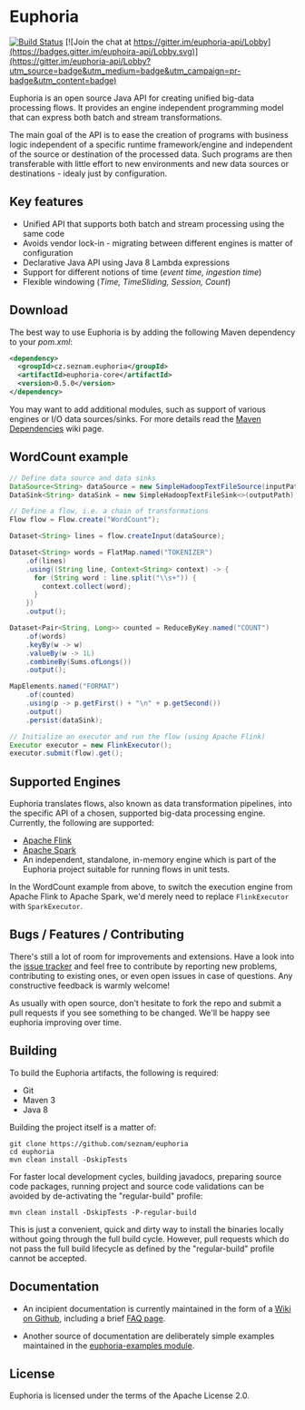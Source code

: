 # Euphoria

[![Build Status](https://travis-ci.org/seznam/euphoria.svg?branch=master)](https://travis-ci.org/seznam/euphoria)
[![Join the chat at https://gitter.im/euphoria-api/Lobby](https://badges.gitter.im/euphoira-api/Lobby.svg)](https://gitter.im/euphoria-api/Lobby?utm_source=badge&utm_medium=badge&utm_campaign=pr-badge&utm_content=badge)

Euphoria is an open source Java API for creating unified big-data
processing flows.  It provides an engine independent programming model
that can express both batch and stream transformations.

The main goal of the API is to ease the creation of programs with
business logic independent of a specific runtime framework/engine and
independent of the source or destination of the processed data.  Such
programs are then transferable with little effort to new environments
and new data sources or destinations - idealy just by configuration.


## Key features

 * Unified API that supports both batch and stream processing using
   the same code
 * Avoids vendor lock-in - migrating between different engines is
   matter of configuration
 * Declarative Java API using Java 8 Lambda expressions
 * Support for different notions of time (_event time, ingestion
   time_)
 * Flexible windowing (_Time, TimeSliding, Session, Count_)

## Download

The best way to use Euphoria is by adding the following Maven dependency to your _pom.xml_:

```xml
<dependency>
  <groupId>cz.seznam.euphoria</groupId>
  <artifactId>euphoria-core</artifactId>
  <version>0.5.0</version>
</dependency>
```
You may want to add additional modules, such as support of various engines or I/O data sources/sinks. For more details read the [Maven Dependencies](https://github.com/seznam/euphoria/wiki/Maven-dependencies) wiki page.


## WordCount example

```java
// Define data source and data sinks
DataSource<String> dataSource = new SimpleHadoopTextFileSource(inputPath);
DataSink<String> dataSink = new SimpleHadoopTextFileSink<>(outputPath);

// Define a flow, i.e. a chain of transformations
Flow flow = Flow.create("WordCount");

Dataset<String> lines = flow.createInput(dataSource);

Dataset<String> words = FlatMap.named("TOKENIZER")
    .of(lines)
    .using((String line, Context<String> context) -> {
      for (String word : line.split("\\s+")) {
        context.collect(word);
      }
    })
    .output();

Dataset<Pair<String, Long>> counted = ReduceByKey.named("COUNT")
    .of(words)
    .keyBy(w -> w)
    .valueBy(w -> 1L)
    .combineBy(Sums.ofLongs())
    .output();

MapElements.named("FORMAT")
    .of(counted)
    .using(p -> p.getFirst() + "\n" + p.getSecond())
    .output()
    .persist(dataSink);

// Initialize an executor and run the flow (using Apache Flink)
Executor executor = new FlinkExecutor();
executor.submit(flow).get();
```

## Supported Engines

Euphoria translates flows, also known as data transformation
pipelines, into the specific API of a chosen, supported big-data
processing engine.  Currently, the following are supported:

 * [Apache Flink](https://flink.apache.org/)
 * [Apache Spark](http://spark.apache.org/)
 * An independent, standalone, in-memory engine which is part of the
   Euphoria project suitable for running flows in unit tests.

In the WordCount example from above, to switch the execution engine
from Apache Flink to Apache Spark, we'd merely need to replace
`FlinkExecutor` with `SparkExecutor`.

## Bugs / Features / Contributing

There's still a lot of room for improvements and extensions.  Have a
look into the [issue tracker](https://github.com/seznam/euphoria/issues)
and feel free to contribute by reporting new problems, contributing to
existing ones, or even open issues in case of questions.  Any constructive
feedback is warmly welcome!

As usually with open source, don't hesitate to fork the repo and
submit a pull requests if you see something to be changed.  We'll be
happy see euphoria improving over time.

## Building

To build the Euphoria artifacts, the following is required:

* Git
* Maven 3
* Java 8

Building the project itself is a matter of:

```
git clone https://github.com/seznam/euphoria
cd euphoria
mvn clean install -DskipTests
```

For faster local development cycles, building javadocs, preparing
source code packages, running project and source code validations can
be avoided by de-activating the "regular-build" profile:

```
mvn clean install -DskipTests -P-regular-build
```

This is just a convenient, quick and dirty way to install the binaries
locally without going through the full build cycle.  However, pull
requests which do not pass the full build lifecycle as defined by the
"regular-build" profile cannot be accepted.


## Documentation

* An incipient documentation is currently maintained in the form of a
  [Wiki on Github](https://github.com/seznam/euphoria/wiki), including a brief [FAQ page](https://github.com/seznam/euphoria/wiki/FAQ).

* Another source of documentation are deliberately simple examples
  maintained in the [euphoria-examples module](https://github.com/seznam/euphoria/tree/master/euphoria-examples).


## License

Euphoria is licensed under the terms of the Apache License 2.0.
